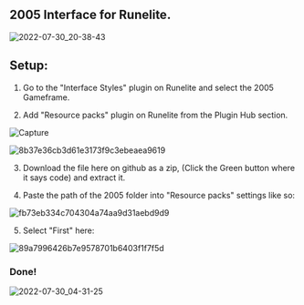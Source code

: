 ## 2005 Interface for Runelite.
![2022-07-30_20-38-43](https://user-images.githubusercontent.com/104665265/181937142-abd77cf4-db72-4ee4-9eaa-d600db5ea21e.png)










## Setup: 

1. Go to the "Interface Styles" plugin on Runelite and select the 2005 Gameframe.


2. Add "Resource packs" plugin on Runelite from the Plugin Hub section. 

![Capture](https://user-images.githubusercontent.com/104665265/181866292-5040da40-74b8-4539-9894-599cacb82bb2.PNG)

![8b37e36cb3d61e3173f9c3ebeaea9619](https://user-images.githubusercontent.com/104665265/181866340-7d73d3a4-9b9b-42dc-9c14-0e80ca1ec0a0.png)

3. Download the file here on github as a zip, (Click the Green button where it says code) and extract it.

4. Paste the path of the 2005 folder into "Resource packs" settings like so: 

![fb73eb334c704304a74aa9d31aebd9d9](https://user-images.githubusercontent.com/104665265/181867508-4c1d53bb-ff18-4450-9e05-f222e7d7f23e.png)


5. Select "First" here: 

![89a7996426b7e9578701b6403f1f7f5d](https://user-images.githubusercontent.com/104665265/181866143-a81bef27-2329-4a6f-8a1d-e4ca0c13b899.png)

### Done! 

![2022-07-30_04-31-25](https://user-images.githubusercontent.com/104665265/181866903-d638b5a6-6fde-4ca5-a563-6d4816ebc27d.png)
